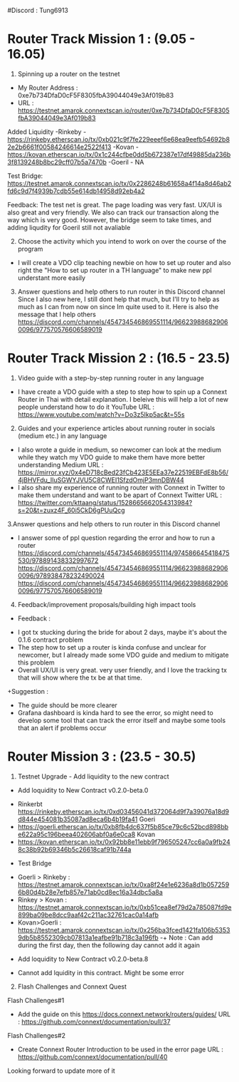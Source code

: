 #Discord : Tung6913
# Router Track Mission 1 : (9.05 - 16.05)

1. Spinning up a router on the testnet
- My Router Address : 0xe7b734DfaD0cF5F8305fbA39044049e3Af019b83
- URL : https://testnet.amarok.connextscan.io/router/0xe7b734DfaD0cF5F8305fbA39044049e3Af019b83

Added Liquidity 
-Rinkeby - https://rinkeby.etherscan.io/tx/0xb021c9f7fe229eeef6e68ea9eefb54692b82e2b6661f00584246614e2522f413
-Kovan -  https://kovan.etherscan.io/tx/0x1c244cfbe0dd5b672387e17df49885da236b3f8139248b8bc29cff07b5a7470b
-Goeril - NA

Test Bridge: https://testnet.amarok.connextscan.io/tx/0x2286248b61658a4f14a8d46ab2fd6c9d7f4939b7cdb55e614db14958d92eb4a2

Feedback: The test net is great. The page loading was very fast. UX/UI is also great and very friendly. We also can track our transaction along the way which is very good. However, the bridge seem to take times, and adding liqudity for Goeril still not avaliable


2. Choose the activity which you intend to work on over the course of the program
-  I will create a VDO clip teaching newbie on how to set up router and also right the "How to set up router in a TH language" to make new ppl understant more easily

3. Answer questions and help others to run router in this Discord channel Since I also new here, I still dont help that much, but I'll try to help as much as I can from now on since Im quite used to it. 
Here is also the message that I help others https://discord.com/channels/454734546869551114/966239886829060096/977570576606589019

# Router Track Mission 2 : (16.5 - 23.5)

1. Video guide with a step-by-step running router in any language
- I have create a VDO guide with a step to step how to spin up a Connext Router in Thai with detail explanation. I beleive this will help a lot of new people understand how to do it
YouTube URL : https://www.youtube.com/watch?v=Do3z5Ikp5ac&t=55s

2. Guides and your experience articles about running router in socials (medium etc.) in any language 
- I also wrote a guide in medium, so newcomer can look at the medium while they watch my VDO guide to make them have more better understanding
Medium URL : https://mirror.xyz/0x4eD718cBed23fCb423E5EEa37e22519EBFdE8b56/4jBHVFdu_IIuSGWYJVU5C8CWEI1SfzdOmjP3mnDBW44
- I also share my experience of running router with Connext in Twitter to make them understand and want to be apart of Connext
Twitter URL : https://twitter.com/kttaang/status/1528665662054313984?s=20&t=zuxz4F_60i5CkD6gPUuQcg

3.Answer questions and help others to run router in this Discord channel

- I answer some of ppl question regarding the error and how to run a router
https://discord.com/channels/454734546869551114/974586645418475530/978891438332997672
https://discord.com/channels/454734546869551114/966239886829060096/978938478232490024
https://discord.com/channels/454734546869551114/966239886829060096/977570576606589019

4. Feedback/improvement proposals/building high impact tools

+ Feedback : 

- I got tx stucking during the bride for about 2 days, maybe it's about the 0.1.6 contract problem
- The step how to set up a router is kinda confuse and unclear for newcomer, but I already made some VDO guide and medium to mitigate this problem
- Overall UX/UI is very great. very user friendly, and I love the tracking tx that will show where the tx be at that time.

+Suggestion : 
- The guide should be more clearer
- Grafana dashboard is kinda hard to see the error, so might need to develop some tool that can track the error itself and maybe some tools that an alert if problems occur


# Router Mission 3 : (23.5 - 30.5)
1. Testnet Upgrade - Add liquidity to the new contract 
- Add loquidity to New Contract v0.2.0-beta.0 
+ Rinkerbt
https://rinkeby.etherscan.io/tx/0xd03456041d372064d9f7a39076a18d9d844e454081b35087ad8eca6b4b19fa41
Goeri
+ https://goerli.etherscan.io/tx/0xb8fb4dc637f5b85ce79c6c52bcd898bbe622a95c196beea402606abf0a6e0ca8 
Kovan
+ https://kovan.etherscan.io/tx/0x92bb8e11ebb9f796505247cc6a0a9fb248c38b92b69346b5c26618caf91b744a 

- Test Bridge
+ Goerli > Rinkeby : https://testnet.amarok.connextscan.io/tx/0xa8f24e1e6236a8d1b0572596b80d4b28e7efb857e71ab0cd8ec16a34dbc5a8a
+ Rinkey > Kovan : https://testnet.amarok.connextscan.io/tx/0xb51cea8ef79d2a785087fd9e899ba09be8dcc9aaf42c211ac32761cac0a14afb
+ Kovan>Goerli : https://testnet.amarok.connextscan.io/tx/0x256ba3fced1421fa106b53539db5b8552309cb07813a1eafbe91b718c3a196fb
-+ Note : Can add during the first day, then the following day cannot add it again

- Add loquidity to New Contract v0.2.0-beta.8
+ Cannot add lquidity in this contract. Might be some error

2. Flash Challenges and Connext Quest

Flash Challenges#1
- Add the guide on this https://docs.connext.network/routers/guides/
URL :  https://github.com/connext/documentation/pull/37

Flash Challenges#2
- Create Connext Router Introduction to be used in the error page
URL : https://github.com/connext/documentation/pull/40

Looking forward to update more of it




